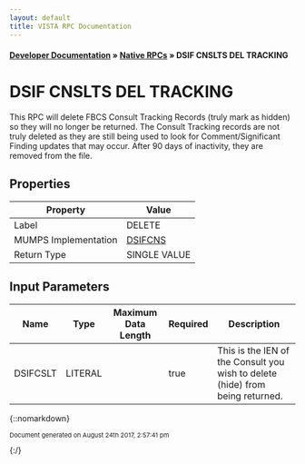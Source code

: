 ```yaml
---
layout: default
title: VISTA RPC Documentation
---
```


#### [Developer Documentation](../index) &#187; [Native RPCs](TableOfContents) &#187; DSIF CNSLTS DEL TRACKING<br/>
# DSIF CNSLTS DEL TRACKING

This RPC will delete FBCS Consult Tracking Records (truly mark as hidden) so they will no longer be returned. The Consult Tracking records are not truly deleted as they are still being used to look for Comment/Significant Finding updates that may occur. After 90 days of inactivity, they are removed from the file.

## Properties

Property | Value
--- | ---
Label | DELETE
MUMPS Implementation | [DSIFCNS](http://code.osehra.org/dox/Routine_DSIFCNS_source.html)
Return Type | SINGLE VALUE


## Input Parameters

Name | Type | Maximum Data Length | Required | Description
--- | --- | --- | --- | ---
DSIFCSLT | LITERAL |  | true | This is the IEN of the Consult you wish to delete (hide) from being returned.



{::nomarkdown} <br/><p style="font-size: 11px">Document generated on August 24th 2017, 2:57:41 pm</p>{:/}